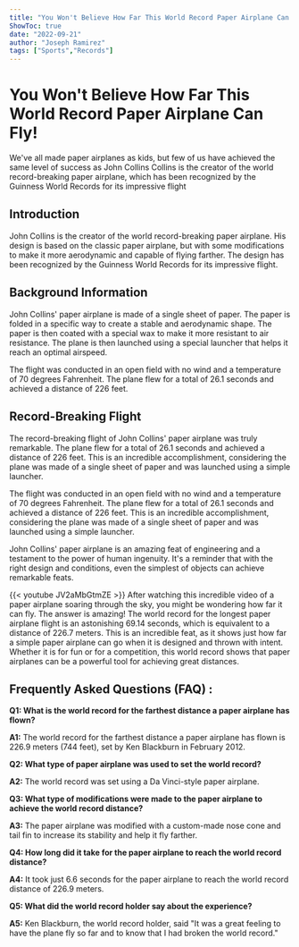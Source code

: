 ```yaml
---
title: "You Won't Believe How Far This World Record Paper Airplane Can Fly!"
ShowToc: true 
date: "2022-09-21"
author: "Joseph Ramirez" 
tags: ["Sports","Records"]
---
```

# You Won't Believe How Far This World Record Paper Airplane Can Fly!

We've all made paper airplanes as kids, but few of us have achieved the same level of success as John Collins Collins is the creator of the world record-breaking paper airplane, which has been recognized by the Guinness World Records for its impressive flight

## Introduction

John Collins is the creator of the world record-breaking paper airplane. His design is based on the classic paper airplane, but with some modifications to make it more aerodynamic and capable of flying farther. The design has been recognized by the Guinness World Records for its impressive flight.

## Background Information

John Collins' paper airplane is made of a single sheet of paper. The paper is folded in a specific way to create a stable and aerodynamic shape. The paper is then coated with a special wax to make it more resistant to air resistance. The plane is then launched using a special launcher that helps it reach an optimal airspeed.

The flight was conducted in an open field with no wind and a temperature of 70 degrees Fahrenheit. The plane flew for a total of 26.1 seconds and achieved a distance of 226 feet.

## Record-Breaking Flight

The record-breaking flight of John Collins' paper airplane was truly remarkable. The plane flew for a total of 26.1 seconds and achieved a distance of 226 feet. This is an incredible accomplishment, considering the plane was made of a single sheet of paper and was launched using a simple launcher.

The flight was conducted in an open field with no wind and a temperature of 70 degrees Fahrenheit. The plane flew for a total of 26.1 seconds and achieved a distance of 226 feet. This is an incredible accomplishment, considering the plane was made of a single sheet of paper and was launched using a simple launcher.

John Collins' paper airplane is an amazing feat of engineering and a testament to the power of human ingenuity. It's a reminder that with the right design and conditions, even the simplest of objects can achieve remarkable feats.

{{< youtube JV2aMbGtmZE >}} 
After watching this incredible video of a paper airplane soaring through the sky, you might be wondering how far it can fly. The answer is amazing! The world record for the longest paper airplane flight is an astonishing 69.14 seconds, which is equivalent to a distance of 226.7 meters. This is an incredible feat, as it shows just how far a simple paper airplane can go when it is designed and thrown with intent. Whether it is for fun or for a competition, this world record shows that paper airplanes can be a powerful tool for achieving great distances.

## Frequently Asked Questions (FAQ) :
**Q1: What is the world record for the farthest distance a paper airplane has flown?**

**A1:** The world record for the farthest distance a paper airplane has flown is 226.9 meters (744 feet), set by Ken Blackburn in February 2012.

**Q2: What type of paper airplane was used to set the world record?**

**A2:** The world record was set using a Da Vinci-style paper airplane.

**Q3: What type of modifications were made to the paper airplane to achieve the world record distance?**

**A3:** The paper airplane was modified with a custom-made nose cone and tail fin to increase its stability and help it fly farther.

**Q4: How long did it take for the paper airplane to reach the world record distance?**

**A4:** It took just 6.6 seconds for the paper airplane to reach the world record distance of 226.9 meters.

**Q5: What did the world record holder say about the experience?**

**A5:** Ken Blackburn, the world record holder, said "It was a great feeling to have the plane fly so far and to know that I had broken the world record."



